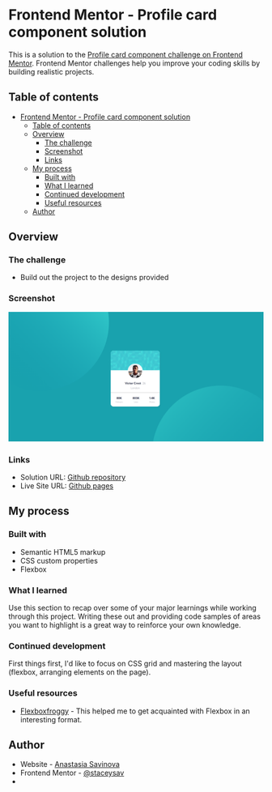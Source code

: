 # Frontend Mentor - Profile card component solution

This is a solution to the [Profile card component challenge on Frontend Mentor](https://www.frontendmentor.io/challenges/profile-card-component-cfArpWshJ). Frontend Mentor challenges help you improve your coding skills by building realistic projects. 

## Table of contents

- [Frontend Mentor - Profile card component solution](#frontend-mentor---profile-card-component-solution)
  - [Table of contents](#table-of-contents)
  - [Overview](#overview)
    - [The challenge](#the-challenge)
    - [Screenshot](#screenshot)
    - [Links](#links)
  - [My process](#my-process)
    - [Built with](#built-with)
    - [What I learned](#what-i-learned)
    - [Continued development](#continued-development)
    - [Useful resources](#useful-resources)
  - [Author](#author)


## Overview

### The challenge

- Build out the project to the designs provided

### Screenshot

![](./screenshot.png)

### Links

- Solution URL: [Github repository](https://github.com/staceysav/Profile_card)
- Live Site URL: [Github pages](https://staceysav.github.io/Profile_card/)

## My process

### Built with

- Semantic HTML5 markup
- CSS custom properties
- Flexbox

### What I learned

Use this section to recap over some of your major learnings while working through this project. Writing these out and providing code samples of areas you want to highlight is a great way to reinforce your own knowledge.

### Continued development

First things first, I'd like to focus on CSS grid and mastering the layout (flexbox, arranging elements on the page).

### Useful resources

- [Flexboxfroggy](https://flexboxfroggy.com/) - This helped me to get acquainted with Flexbox in an interesting format.

## Author

- Website - [Anastasia Savinova](https://staceysav.github.io/)
- Frontend Mentor - [@staceysav](https://www.frontendmentor.io/profile/@staceysav)
- 
